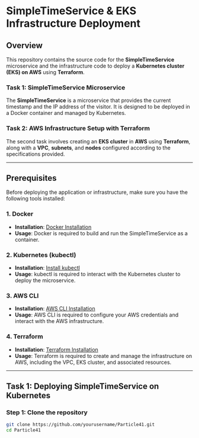 # SimpleTimeService & EKS Infrastructure Deployment

## Overview

This repository contains the source code for the **SimpleTimeService** microservice and the infrastructure code to deploy a **Kubernetes cluster (EKS) on AWS** using **Terraform**.

### Task 1: SimpleTimeService Microservice

The **SimpleTimeService** is a microservice that provides the current timestamp and the IP address of the visitor. It is designed to be deployed in a Docker container and managed by Kubernetes.

### Task 2: AWS Infrastructure Setup with Terraform

The second task involves creating an **EKS cluster** in **AWS** using **Terraform**, along with a **VPC**, **subnets**, and **nodes** configured according to the specifications provided.

---

## Prerequisites

Before deploying the application or infrastructure, make sure you have the following tools installed:

### 1. **Docker**
- **Installation**: [Docker Installation](https://docs.docker.com/get-docker/)
- **Usage**: Docker is required to build and run the SimpleTimeService as a container.

### 2. **Kubernetes (kubectl)**
- **Installation**: [Install kubectl](https://kubernetes.io/docs/tasks/tools/install-kubectl/)
- **Usage**: kubectl is required to interact with the Kubernetes cluster to deploy the microservice.

### 3. **AWS CLI**
- **Installation**: [AWS CLI Installation](https://docs.aws.amazon.com/cli/latest/userguide/getting-started-install.html)
- **Usage**: AWS CLI is required to configure your AWS credentials and interact with the AWS infrastructure.

### 4. **Terraform**
- **Installation**: [Terraform Installation](https://www.terraform.io/downloads.html)
- **Usage**: Terraform is required to create and manage the infrastructure on AWS, including the VPC, EKS cluster, and associated resources.

---

## Task 1: Deploying SimpleTimeService on Kubernetes

### Step 1: Clone the repository

```bash
git clone https://github.com/yourusername/Particle41.git
cd Particle41
